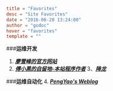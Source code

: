```toml
title = "Favorites"
desc = "Site Favorites"
date = "2016-06-20 13:24:00"
author = "godoc"
hover = "favorites"
template = ""
```

###__运维开发__
1. __*[廖雪峰的官方网站](http://www.liaoxuefeng.com "python,javascripts,git")*__
2. __*[傅小黑的自留地-本站程序作者](http://fuxiaohei.me "pugo")*__
3、__*[降龙](http://xianglong.me "python")*__

###__运维自动化__
4. __*[PengYao's Weblog](http://pengyao.org/ "saltstack")*__
